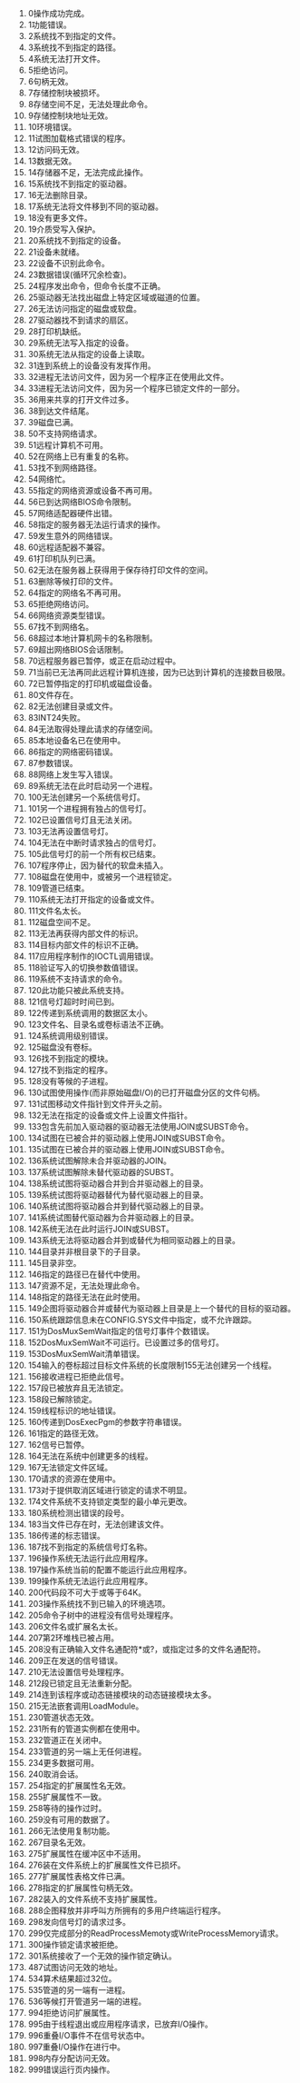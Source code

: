 1. 0操作成功完成。
3. 1功能错误。
4. 2系统找不到指定的文件。
5. 3系统找不到指定的路径。
6. 4系统无法打开文件。
7. 5拒绝访问。
8. 6句柄无效。
9. 7存储控制块被损坏。
10. 8存储空间不足，无法处理此命令。
11. 9存储控制块地址无效。
12. 10环境错误。
13. 11试图加载格式错误的程序。
14. 12访问码无效。
15. 13数据无效。
16. 14存储器不足，无法完成此操作。
17. 15系统找不到指定的驱动器。
18. 16无法删除目录。
19. 17系统无法将文件移到不同的驱动器。
20. 18没有更多文件。
21. 19介质受写入保护。
22. 20系统找不到指定的设备。
23. 21设备未就绪。
24. 22设备不识别此命令。
25. 23数据错误(循环冗余检查)。
26. 24程序发出命令，但命令长度不正确。
27. 25驱动器无法找出磁盘上特定区域或磁道的位置。
28. 26无法访问指定的磁盘或软盘。
29. 27驱动器找不到请求的扇区。
30. 28打印机缺纸。
31. 29系统无法写入指定的设备。
32. 30系统无法从指定的设备上读取。
33. 31连到系统上的设备没有发挥作用。
34. 32进程无法访问文件，因为另一个程序正在使用此文件。
35. 33进程无法访问文件，因为另一个程序已锁定文件的一部分。
36. 36用来共享的打开文件过多。
37. 38到达文件结尾。
38. 39磁盘已满。
39. 50不支持网络请求。
40. 51远程计算机不可用。
41. 52在网络上已有重复的名称。
42. 53找不到网络路径。
43. 54网络忙。
44. 55指定的网络资源或设备不再可用。
45. 56已到达网络BIOS命令限制。
46. 57网络适配器硬件出错。
47. 58指定的服务器无法运行请求的操作。
48. 59发生意外的网络错误。
49. 60远程适配器不兼容。
50. 61打印机队列已满。
51. 62无法在服务器上获得用于保存待打印文件的空间。
52. 63删除等候打印的文件。
53. 64指定的网络名不再可用。
54. 65拒绝网络访问。
55. 66网络资源类型错误。
56. 67找不到网络名。
57. 68超过本地计算机网卡的名称限制。
58. 69超出网络BIOS会话限制。
59. 70远程服务器已暂停，或正在启动过程中。
60. 71当前已无法再同此远程计算机连接，因为已达到计算机的连接数目极限。
61. 72已暂停指定的打印机或磁盘设备。
62. 80文件存在。
63. 82无法创建目录或文件。
64. 83INT24失败。
65. 84无法取得处理此请求的存储空间。
66. 85本地设备名已在使用中。
67. 86指定的网络密码错误。
68. 87参数错误。
69. 88网络上发生写入错误。
70. 89系统无法在此时启动另一个进程。
71. 100无法创建另一个系统信号灯。
72. 101另一个进程拥有独占的信号灯。
73. 102已设置信号灯且无法关闭。
74. 103无法再设置信号灯。
75. 104无法在中断时请求独占的信号灯。
76. 105此信号灯的前一个所有权已结束。
77. 107程序停止，因为替代的软盘未插入。
78. 108磁盘在使用中，或被另一个进程锁定。
79. 109管道已结束。
80. 110系统无法打开指定的设备或文件。
81. 111文件名太长。
82. 112磁盘空间不足。
83. 113无法再获得内部文件的标识。
84. 114目标内部文件的标识不正确。
85. 117应用程序制作的IOCTL调用错误。
86. 118验证写入的切换参数值错误。
87. 119系统不支持请求的命令。
88. 120此功能只被此系统支持。
89. 121信号灯超时时间已到。
90. 122传递到系统调用的数据区太小。
91. 123文件名、目录名或卷标语法不正确。
92. 124系统调用级别错误。
93. 125磁盘没有卷标。
94. 126找不到指定的模块。
95. 127找不到指定的程序。
96. 128没有等候的子进程。
97. 130试图使用操作(而非原始磁盘I/O)的已打开磁盘分区的文件句柄。
98. 131试图移动文件指针到文件开头之前。
99. 132无法在指定的设备或文件上设置文件指针。
100. 133包含先前加入驱动器的驱动器无法使用JOIN或SUBST命令。
101. 134试图在已被合并的驱动器上使用JOIN或SUBST命令。
102. 135试图在已被合并的驱动器上使用JOIN或SUBST命令。
103. 136系统试图解除未合并驱动器的JOIN。
104. 137系统试图解除未替代驱动器的SUBST。
105. 138系统试图将驱动器合并到合并驱动器上的目录。
106. 139系统试图将驱动器替代为替代驱动器上的目录。
107. 140系统试图将驱动器合并到替代驱动器上的目录。
108. 141系统试图替代驱动器为合并驱动器上的目录。
109. 142系统无法在此时运行JOIN或SUBST。
110. 143系统无法将驱动器合并到或替代为相同驱动器上的目录。
111. 144目录并非根目录下的子目录。
112. 145目录非空。
113. 146指定的路径已在替代中使用。
114. 147资源不足，无法处理此命令。
115. 148指定的路径无法在此时使用。
116. 149企图将驱动器合并或替代为驱动器上目录是上一个替代的目标的驱动器。
117. 150系统跟踪信息未在CONFIG.SYS文件中指定，或不允许跟踪。
118. 151为DosMuxSemWait指定的信号灯事件个数错误。
119. 152DosMuxSemWait不可运行。已设置过多的信号灯。
120. 153DosMuxSemWait清单错误。
121. 154输入的卷标超过目标文件系统的长度限制155无法创建另一个线程。
122. 156接收进程已拒绝此信号。
123. 157段已被放弃且无法锁定。
124. 158段已解除锁定。
125. 159线程标识的地址错误。
126. 160传递到DosExecPgm的参数字符串错误。
127. 161指定的路径无效。
128. 162信号已暂停。
129. 164无法在系统中创建更多的线程。
130. 167无法锁定文件区域。
131. 170请求的资源在使用中。
132. 173对于提供取消区域进行锁定的请求不明显。
133. 174文件系统不支持锁定类型的最小单元更改。
134. 180系统检测出错误的段号。
135. 183当文件已存在时，无法创建该文件。
136. 186传递的标志错误。
137. 187找不到指定的系统信号灯名称。
138. 196操作系统无法运行此应用程序。
139. 197操作系统当前的配置不能运行此应用程序。
140. 199操作系统无法运行此应用程序。
141. 200代码段不可大于或等于64K。
142. 203操作系统找不到已输入的环境选项。
143. 205命令子树中的进程没有信号处理程序。
144. 206文件名或扩展名太长。
145. 207第2环堆栈已被占用。
146. 208没有正确输入文件名通配符*或?，或指定过多的文件名通配符。
147. 209正在发送的信号错误。
148. 210无法设置信号处理程序。
149. 212段已锁定且无法重新分配。
150. 214连到该程序或动态链接模块的动态链接模块太多。
151. 215无法嵌套调用LoadModule。
152. 230管道状态无效。
153. 231所有的管道实例都在使用中。
154. 232管道正在关闭中。
155. 233管道的另一端上无任何进程。
156. 234更多数据可用。
157. 240取消会话。
158. 254指定的扩展属性名无效。
159. 255扩展属性不一致。
160. 258等待的操作过时。
161. 259没有可用的数据了。
162. 266无法使用复制功能。
163. 267目录名无效。
164. 275扩展属性在缓冲区中不适用。
165. 276装在文件系统上的扩展属性文件已损坏。
166. 277扩展属性表格文件已满。
167. 278指定的扩展属性句柄无效。
168. 282装入的文件系统不支持扩展属性。
169. 288企图释放并非呼叫方所拥有的多用户终端运行程序。
170. 298发向信号灯的请求过多。
171. 299仅完成部分的ReadProcessMemoty或WriteProcessMemory请求。
172. 300操作锁定请求被拒绝。
173. 301系统接收了一个无效的操作锁定确认。
174. 487试图访问无效的地址。
175. 534算术结果超过32位。
176. 535管道的另一端有一进程。
177. 536等候打开管道另一端的进程。
178. 994拒绝访问扩展属性。
179. 995由于线程退出或应用程序请求，已放弃I/O操作。
180. 996重叠I/O事件不在信号状态中。
181. 997重叠I/O操作在进行中。
182. 998内存分配访问无效。
183. 999错误运行页内操作。
